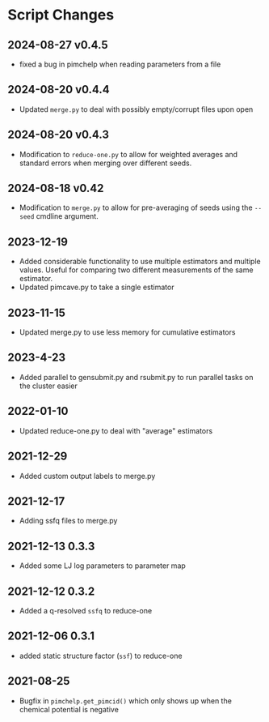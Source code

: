 Script Changes
==============

## 2024-08-27 v0.4.5
- fixed a bug in pimchelp when reading parameters from a file

## 2024-08-20 v0.4.4
- Updated `merge.py` to deal with possibly empty/corrupt files upon open

## 2024-08-20 v0.4.3
- Modification to `reduce-one.py` to allow for weighted averages and standard
  errors when merging over different seeds.

## 2024-08-18 v0.42
- Modification to `merge.py` to allow for pre-averaging of seeds using the
  `--seed` cmdline argument.

## 2023-12-19
- Added considerable functionality to use multiple estimators and multiple
  values.  Useful for comparing two different measurements of the same
  estimator.
- Updated pimcave.py to take a single estimator

## 2023-11-15
- Updated merge.py to use less memory for cumulative estimators

## 2023-4-23
- Added parallel to gensubmit.py and rsubmit.py to run parallel tasks on the cluster easier

## 2022-01-10 
- Updated reduce-one.py to deal with "average" estimators

## 2021-12-29
- Added custom output labels to merge.py

## 2021-12-17 
- Adding ssfq files to merge.py

## 2021-12-13 0.3.3
- Added some LJ log parameters to parameter map

## 2021-12-12 0.3.2
- Added a q-resolved `ssfq` to reduce-one

## 2021-12-06 0.3.1
- added static structure factor (`ssf`) to reduce-one

## 2021-08-25
- Bugfix in `pimchelp.get_pimcid()` which only shows up when the chemical
  potential is negative
